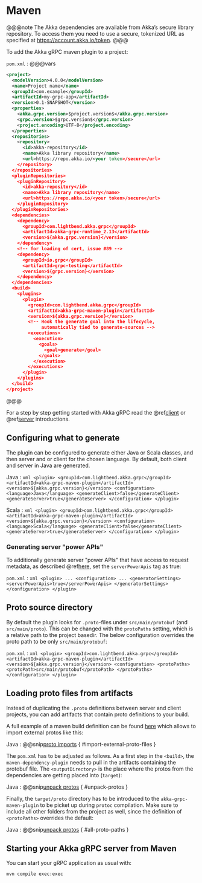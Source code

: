 # Maven

@@@note
The Akka dependencies are available from Akka’s secure library repository. To access them you need to use a secure, tokenized URL as specified at https://account.akka.io/token.
@@@

To add the Akka gRPC maven plugin to a project:

`pom.xml`
:   @@@vars
```xml
<project>
  <modelVersion>4.0.0</modelVersion>
  <name>Project name</name>
  <groupId>com.example</groupId>
  <artifactId>my-grpc-app</artifactId>
  <version>0.1-SNAPSHOT</version>
  <properties>
    <akka.grpc.version>$project.version$</akka.grpc.version>
    <grpc.version>$grpc.version$</grpc.version>
    <project.encoding>UTF-8</project.encoding>
  </properties>
  <repositories>
    <repository>
      <id>akka-repository</id>
      <name>Akka library repository</name>
      <url>https://repo.akka.io/<your token>/secure</url>
    </repository>
  </repositories>
  <pluginRepositories>
    <pluginRepository>
      <id>akka-repository</id>
      <name>Akka library repository</name>
      <url>https://repo.akka.io/<your token>/secure</url>
    </pluginRepository>
  </pluginRepositories>
  <dependencies>
    <dependency>
      <groupId>com.lightbend.akka.grpc</groupId>
      <artifactId>akka-grpc-runtime_2.13</artifactId>
      <version>${akka.grpc.version}</version>
    </dependency>
    <!-- for loading of cert, issue #89 -->
    <dependency>
      <groupId>io.grpc</groupId>
      <artifactId>grpc-testing</artifactId>
      <version>${grpc.version}</version>
    </dependency>
  </dependencies>
  <build>
    <plugins>
      <plugin>
        <groupId>com.lightbend.akka.grpc</groupId>
        <artifactId>akka-grpc-maven-plugin</artifactId>
        <version>${akka.grpc.version}</version>
        <!-- Hook the generate goal into the lifecycle,
             automatically tied to generate-sources -->
        <executions>
          <execution>
            <goals>
              <goal>generate</goal>
            </goals>
          </execution>
        </executions>
      </plugin>
    </plugins>
  </build>
</project>
```
@@@

For a step by step getting started with Akka gRPC read the @ref[client](../client/index.md) or @ref[server](../server/index.md) introductions.

## Configuring what to generate

The plugin can be configured to generate either Java or Scala classes, and then server and or client for the chosen language.
By default, both client and server in Java are generated.

Java
:   ```xml
    <plugin>
        <groupId>com.lightbend.akka.grpc</groupId>
        <artifactId>akka-grpc-maven-plugin</artifactId>
        <version>${akka.grpc.version}</version>
        <configuration>
          <language>Java</language>
          <generateClient>false</generateClient>
          <generateServer>true</generateServer>
        </configuration>
    </plugin>
    ```

Scala
:   ```xml
    <plugin>
        <groupId>com.lightbend.akka.grpc</groupId>
        <artifactId>akka-grpc-maven-plugin</artifactId>
        <version>${akka.grpc.version}</version>
        <configuration>
          <language>Scala</language>
          <generateClient>false</generateClient>
          <generateServer>true</generateServer>
        </configuration>
    </plugin>
    ```

### Generating server "power APIs"

To additionally generate server "power APIs" that have access to request metadata, as described
@ref[here](../server/details.md#accessing-request-metadata), set the `serverPowerApis` tag as true:

`pom.xml`
:   ```xml
    <plugin>
        ...
        <configuration>
          ...
          <generatorSettings>
            <serverPowerApis>true</serverPowerApis>
          </generatorSettings>
        </configuration>
    </plugin>
    ```

## Proto source directory

By default the plugin looks for `.proto`-files under `src/main/protobuf` (and `src/main/proto`). This can be changed with the `protoPaths` setting,
which is a relative path to the project basedir. The below configuration overrides the proto path to be only `src/main/protobuf`:

`pom.xml`
:   ```xml
    <plugin>
        <groupId>com.lightbend.akka.grpc</groupId>
        <artifactId>akka-grpc-maven-plugin</artifactId>
        <version>${akka.grpc.version}</version>
        <configuration>
          <protoPaths>
            <protoPath>src/main/protobuf</protoPath>
          </protoPaths>
        </configuration>
    </plugin>
    ```

## Loading proto files from artifacts

Instead of duplicating the `.proto` definitions between server and client projects, you can add artifacts that contain proto definitions to your build.

A full example of a maven build definition can be found [here](https://github.com/akka/akka-grpc/blob/main/plugin-tester-java/pom.xml) which allows to import external protos like this:

Java
:  @@snip[proto imports](/plugin-tester-java/src/main/protobuf/helloworld.proto) { #import-external-proto-files }

The `pom.xml` has to be adjusted as follows. As a first step in the `<build>`, the `maven-dependency-plugin` needs to pull in the artifacts containing the protobuf file. The `<outputDirectory>` is the place where the protos from the dependencies are getting placed into (`target`):

Java
:  @@snip[unpack protos](/plugin-tester-java/pom.xml) { #unpack-protos }

Finally, the `target/proto` directory has to be introduced to the `akka-grpc-maven-plugin` to be picket up during `protoc` compilation. Make sure to include all other folders from the project as well, since the definition of `<protoPaths>` overrides the default:

Java
:  @@snip[unpack protos](/plugin-tester-java/pom.xml) { #all-proto-paths }

## Starting your Akka gRPC server from Maven

You can start your gRPC application as usual with:

```bash
mvn compile exec:exec
```
